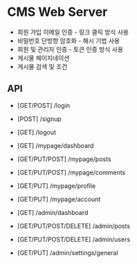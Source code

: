 # CMS Web Server

- 회원 가입 이메일 인증 - 링크 클릭 방식 사용
- 비밀번호 단방향 암호화 - 해시 기법 사용
- 회원 및 관리자 인증 - 토큰 인증 방식 사용
- 게시물 페이지네이션
- 게시물 검색 및 조건

## API

- [GET/POST] /login
- [POST] /signup
- [GET] /logout

- [GET] /mypage/dashboard
- [GET/PUT/POST] /mypage/posts
- [GET/PUT/POST] /mypage/comments
- [GET/PUT] /mypage/profile
- [GET/PUT] /mypage/account

- [GET] /admin/dashboard
- [GET/PUT/POST/DELETE] /admin/posts
- [GET/PUT/POST/DELETE] /admin/users
- [GET/PUT] /admin/settings/general
